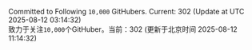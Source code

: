 Committed to Following `10,000` GitHubers. Current: <!-- FOLLOWING_COUNT -->302<!-- FOLLOWING_COUNT --> (Update at UTC <!-- LAST_UPDATED -->2025-08-12 03:14:32<!-- LAST_UPDATED -->)<br>
致力于关注`10,000`个GitHuber。当前：<!-- FOLLOWING_COUNT -->302<!-- FOLLOWING_COUNT --> (更新于北京时间 <!-- LAST_UPDATED_CST -->2025-08-12 11:14:32<!-- LAST_UPDATED_CST -->)
